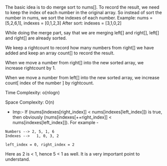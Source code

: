 The basic idea is to do merge sort to nums[]. To record the result, we need to keep the index of each number in the original array. So instead of sort the number in nums, we sort the indexes of each number.
Example: nums = [5,2,6,1], indexes = [0,1,2,3]
After sort: indexes = [3,1,0,2]

While doing the merge part, say that we are merging left[] and right[], left[] and right[] are already sorted.

We keep a rightcount to record how many numbers from right[] we have added and keep an array count[] to record the result.

When we move a number from right[] into the new sorted array, we increase rightcount by 1.

When we move a number from left[] into the new sorted array, we increase count[ index of the number ] by rightcount.

Time Complexity: o(nlogn)

Space Complexity: O(n)

* Imp:- If (nums[indexes[right_index]] < nums[indexes[left_index]]) is true, then obviously (nums[indexes[++right_index]] < nums[indexes[left_index]]). For example - 

```
Numbers --> 2, 5, 1, 6
Indexes -->   1, 0, 3, 2

left_index = 0, right_index = 2
```

Here as 2 is < 1, hence 5 < 1 as well. It is a very important point to understand.
